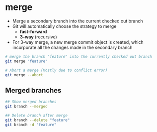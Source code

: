 # merge

- Merge a secondary branch into the current checked out branch
- Git will automatically choose the strategy to merge
  - **fast-forward**
  - **3-way** (recursive)
- For 3-way merge, a new merge commit object is created, which incorporate all the changes made in the secondary branch

```sh
# merge the branch "feature" into the currently checked out branch
git merge "feature"

# Abort a merge (Mostly due to conflict error)
git merge --abort
```

## Merged branches

```sh
## Show merged branches
git branch --merged

## Delete branch after merge
git branch --delete "feature"
git branch -d "feature"
```
